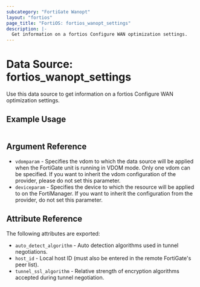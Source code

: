 ```yaml
---
subcategory: "FortiGate Wanopt"
layout: "fortios"
page_title: "FortiOS: fortios_wanopt_settings"
description: |-
  Get information on a fortios Configure WAN optimization settings.
---
```


# Data Source: fortios_wanopt_settings
Use this data source to get information on a fortios Configure WAN optimization settings.


## Example Usage

```hcl

```

## Argument Reference

* `vdomparam` - Specifies the vdom to which the data source will be applied when the FortiGate unit is running in VDOM mode. Only one vdom can be specified. If you want to inherit the vdom configuration of the provider, please do not set this parameter.
* `deviceparam` - Specifies the device to which the resource will be applied to on the FortiManager. If you want to inherit the configuration from the provider, do not set this parameter.

## Attribute Reference

The following attributes are exported:

* `auto_detect_algorithm` - Auto detection algorithms used in tunnel negotiations.
* `host_id` - Local host ID (must also be entered in the remote FortiGate's peer list).
* `tunnel_ssl_algorithm` - Relative strength of encryption algorithms accepted during tunnel negotiation.
